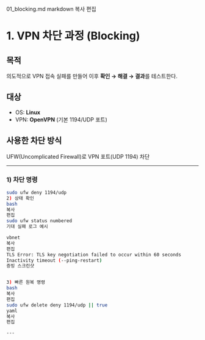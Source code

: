 01_blocking.md
markdown
복사
편집
# 1. VPN 차단 과정 (Blocking)

## 목적
의도적으로 VPN 접속 실패를 만들어 이후 **확인 → 해결 → 결과**를 테스트한다.

## 대상
- OS: **Linux**
- VPN: **OpenVPN** (기본 1194/UDP 포트)

## 사용한 차단 방식
UFW(Uncomplicated Firewall)로 VPN 포트(UDP 1194) 차단

---

### 1) 차단 명령
```bash
sudo ufw deny 1194/udp
2) 상태 확인
bash
복사
편집
sudo ufw status numbered
기대 실패 로그 예시

vbnet
복사
편집
TLS Error: TLS key negotiation failed to occur within 60 seconds
Inactivity timeout (--ping-restart)
증빙 스크린샷


3) 빠른 원복 명령
bash
복사
편집
sudo ufw delete deny 1194/udp || true
yaml
복사
편집

---
